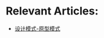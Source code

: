 # Relevant Articles:
- [设计模式-原型模式](https://yuangaopeng.com/2019/08/16/%E8%AE%BE%E8%AE%A1%E6%A8%A1%E5%BC%8F-%E5%8E%9F%E5%9E%8B%E6%A8%A1%E5%BC%8F/)